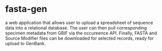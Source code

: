 # fasta-gen
a web application that allows user to upload a spreadsheet of sequence data into a relational database. The user can then pull corresponding specimen metadata from GBIF via the occureence API. Finally, FASTA and Source Modifier files can be downloaded for selected records, ready for upload to GenBank.
